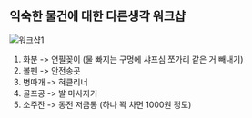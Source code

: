 ## 익숙한 물건에 대한 다른생각 워크샵

![워크샵1](/DAY_13/workshop1.jpg)

1. 화분 -> 연필꽂이 (물 빠지는 구멍에 샤프심 쪼가리 같은 거 빼내기)
2. 볼펜 -> 안전송곳
3. 병따개 -> 혀클리너
4. 골프공 -> 발 마사지기
5. 소주잔 -> 동전 저금통 (하나 꽉 차면 1000원 정도)
